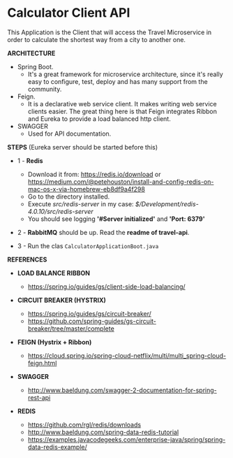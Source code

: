 # **Calculator Client API**

This Application is the Client that will access the Travel Microservice in order 
to calculate the shortest way from a city to another one.

**ARCHITECTURE**
* Spring Boot.
    * It's a great framework for microservice architecture, since it's really easy
    to configure, test, deploy and has many support from the community.
* Feign.
    * It is a declarative web service client. It makes writing web service clients easier.
    The great thing here is that Feign integrates Ribbon and Eureka to provide a load balanced http client.
* SWAGGER
    * Used for API documentation.  
    
**STEPS** (Eureka server should be started before this)

* 1 - **Redis**
    * Download it from: https://redis.io/download or https://medium.com/@petehouston/install-and-config-redis-on-mac-os-x-via-homebrew-eb8df9a4f298
    * Go to the directory installed.
    * Execute _src/redis-server_ in my case: _$/Development/redis-4.0.10/src/redis-server_
    * You should see logging **'#Server initialized'** and **'Port: 6379'**

* 2 - **RabbitMQ** should be up. Read the **readme of travel-api**.

* 3 - Run the clas `CalculatorApplicationBoot.java`



**REFERENCES**

* **LOAD BALANCE RIBBON** 
  * https://spring.io/guides/gs/client-side-load-balancing/

* **CIRCUIT BREAKER (HYSTRIX)** 
  * https://spring.io/guides/gs/circuit-breaker/
  * https://github.com/spring-guides/gs-circuit-breaker/tree/master/complete

* **FEIGN (Hystrix + Ribbon)**
    * https://cloud.spring.io/spring-cloud-netflix/multi/multi_spring-cloud-feign.html

* **SWAGGER**
  * http://www.baeldung.com/swagger-2-documentation-for-spring-rest-api

* **REDIS**
  * https://github.com/rgl/redis/downloads
  * http://www.baeldung.com/spring-data-redis-tutorial
  * https://examples.javacodegeeks.com/enterprise-java/spring/spring-data-redis-example/



